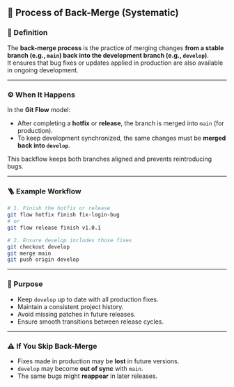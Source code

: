 ## 🔁 Process of Back-Merge (Systematic)

### 🧩 Definition
The **back-merge process** is the practice of merging changes **from a stable branch (e.g., `main`) back into the development branch (e.g., `develop`)**.  
It ensures that bug fixes or updates applied in production are also available in ongoing development.

---

### ⚙️ When It Happens
In the **Git Flow** model:

- After completing a **hotfix** or **release**, the branch is merged into `main` (for production).  
- To keep development synchronized, the same changes must be **merged back into `develop`**.  

This backflow keeps both branches aligned and prevents reintroducing bugs.

---

### 🪜 Example Workflow
```bash
# 1. Finish the hotfix or release
git flow hotfix finish fix-login-bug
# or
git flow release finish v1.0.1

# 2. Ensure develop includes those fixes
git checkout develop
git merge main
git push origin develop
```

---

### 🎯 Purpose
- Keep `develop` up to date with all production fixes.  
- Maintain a consistent project history.  
- Avoid missing patches in future releases.  
- Ensure smooth transitions between release cycles.

---

### ⚠️ If You Skip Back-Merge
- Fixes made in production may be **lost** in future versions.  
- `develop` may become **out of sync** with `main`.  
- The same bugs might **reappear** in later releases.
